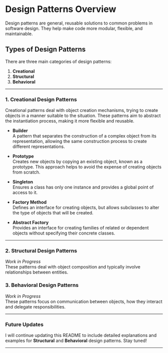 

# Design Patterns Overview

Design patterns are general, reusable solutions to common problems in software design. They help make code more modular, flexible, and maintainable.

## Types of Design Patterns

There are three main categories of design patterns:

1. **Creational**
2. **Structural**
3. **Behavioral**

---

### 1. Creational Design Patterns

Creational patterns deal with object creation mechanisms, trying to create objects in a manner suitable to the situation. These patterns aim to abstract the instantiation process, making it more flexible and reusable.

- **Builder**  
  A pattern that separates the construction of a complex object from its representation, allowing the same construction process to create different representations.

- **Prototype**  
  Creates new objects by copying an existing object, known as a prototype. This approach helps to avoid the expense of creating objects from scratch.

- **Singleton**  
  Ensures a class has only one instance and provides a global point of access to it.

- **Factory Method**  
  Defines an interface for creating objects, but allows subclasses to alter the type of objects that will be created.

- **Abstract Factory**  
  Provides an interface for creating families of related or dependent objects without specifying their concrete classes.

---

### 2. Structural Design Patterns

_Work in Progress_  
These patterns deal with object composition and typically involve relationships between entities.

### 3. Behavioral Design Patterns

_Work in Progress_  
These patterns focus on communication between objects, how they interact and delegate responsibilities.

---

### Future Updates

I will continue updating this README to include detailed explanations and examples for **Structural** and **Behavioral** design patterns. Stay tuned!

---


